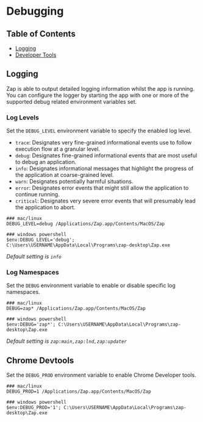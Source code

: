 # Debugging

## Table of Contents

- [Logging](#logging)
- [Developer Tools](#chrome-devtools)

## Logging

Zap is able to output detailed logging information whilst the app is running. You can configure the logger by starting the app with one or more of the supported debug related environment variables set.

### Log Levels

Set the `DEBUG_LEVEL` environment variable to specify the enabled log level.

- `trace`: Designates very fine-grained informational events use to follow execution flow at a granular level.
- `debug`: Designates fine-grained informational events that are most useful to debug an application.
- `info`: Designates informational messages that highlight the progress of the application at coarse-grained level.
- `warn`: Designates potentially harmful situations.
- `error`: Designates error events that might still allow the application to continue running.
- `critical`: Designates very severe error events that will presumably lead the application to abort.

```shell
### mac/linux
DEBUG_LEVEL=debug /Applications/Zap.app/Contents/MacOS/Zap

### windows powershell
$env:DEBUG_LEVEL='debug'; C:\Users\USERNAME\AppData\Local\Programs\zap-desktop\Zap.exe
```

_Default setting is `info`_

### Log Namespaces

Set the `DEBUG` environment variable to enable or disable specific log namespaces.

```shell
### mac/linux
DEBUG=zap* /Applications/Zap.app/Contents/MacOS/Zap

### windows powershell
$env:DEBUG='zap*'; C:\Users\USERNAME\AppData\Local\Programs\zap-desktop\Zap.exe
```

_Default setting is `zap:main,zap:lnd,zap:updater`_

## Chrome Devtools

Set the `DEBUG_PROD` environment variable to enable Chrome Developer tools.

```shell
### mac/linux
DEBUG_PROD=1 /Applications/Zap.app/Contents/MacOS/Zap

### windows powershell
$env:DEBUG_PROD='1'; C:\Users\USERNAME\AppData\Local\Programs\zap-desktop\Zap.exe
```
